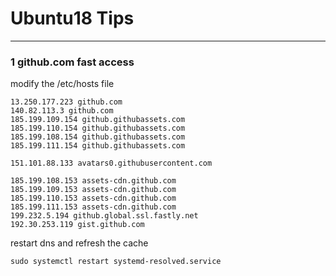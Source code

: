 # Ubuntu18 Tips
***

### 1 github.com fast access

modify the /etc/hosts file
```
13.250.177.223 github.com
140.82.113.3 github.com
185.199.109.154 github.githubassets.com
185.199.110.154 github.githubassets.com
185.199.108.154 github.githubassets.com
185.199.111.154 github.githubassets.com

151.101.88.133 avatars0.githubusercontent.com

185.199.108.153 assets-cdn.github.com
185.199.109.153 assets-cdn.github.com
185.199.110.153 assets-cdn.github.com
185.199.111.153 assets-cdn.github.com
199.232.5.194 github.global.ssl.fastly.net
192.30.253.119 gist.github.com

```

restart dns and refresh the cache
```
sudo systemctl restart systemd-resolved.service
```

